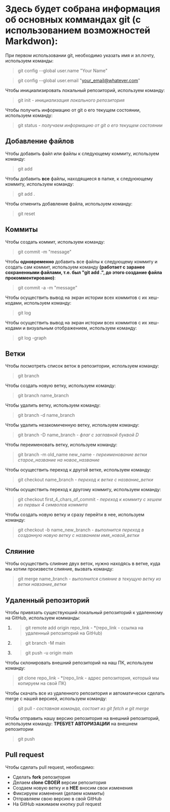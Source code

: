 # Здесь будет собрана информация об основных коммандах git (с использованием возможностей Markdwon):

При первом использовании git, необходимо указать имя и эл.почту, используем команды:

> git config --global user.name "Your Name"

> git config --global user.email "your_email@whatever.com"

Чтобы инициализировать локальный репозиторий, используем команду:

> git init - *инициализация локального репозитория*

Чтобы получить информацию от git о его текущем состоянии, используем команду:

> git status - *получаем информацию от git о его текущем состоянии*

## Добавление файлов

Чтобы добавить файл или файлы к следующему коммиту, используем команду:

> git add

Чтобы добавить **все** файлы, находящиеся в папке, к следуюющему коммиту, используем команду:

> git add .

Чтобы отменить добавление файла, используем команду:

> git reset

## Коммиты

Чтобы создать коммит, используем команду:

> git commit -m "message"

Чтобы __одновременно__ добавить все файлы к следующему коммиту и создать сам коммит, используем команду **(работает с заранее сохраненными файлами, т.е. был "git add .", до этого создание файла прокомментировано)**:

> git commit -a -m "message"

Чтобы осуществить вывод на экран истории всех коммитов с их хеш-кодами, используем команду:

> git log

Чтобы осуществить вывод на экран истории всех коммитов с их хеш-кодами и визуальным отображением, используем команду:

> git log -graph

## Ветки

Чтобы посмотреть список веток в репозитории, используем команду:

> git branch 

Чтобы создать новую ветку, используем команду:

> git branch name_branch

Чтобы удалить ветку, используем команду:

> git branch -d name_branch

Чтобы удалить незакомиченную ветку, используем команду:

> git branch -D name_branch - *флаг с заглавной буквой D*

Чтобы переименовать ветку, используем команду:

> git branch -m old_name new_name - *переименование ветки старое_название на новое_название*

Чтобы осуществить переход к другой ветке, используем команду:

> git checkout name_branch - *переход к ветке с название_ветки*

Чтобы осуществить переход к другому коммиту, используем команду:

> git checkout first_4_chars_of_commit - *переход к коммиту с хешем из первых 4 символов коммита*

Чтобы создать новую ветку и сразу перейти в нее, используем команду:

> git checkout -b name_new_branch - *выполнится переход в созданную новую ветку с названием имя_новой_ветки*

## Сляиние

Чтобы осуществить слияние двух веток, нужно находясь в ветке, куда мы хотим произвести слияние, вызвать команду:

> git merge name_branch - *выполнится слияние в текущую ветку из ветки навзание_ветки*

## Удаленный репозиторий

Чтобы привязать существуюший локальный репозиторий к удаленному на GitHub, используем комманды:

1. > git remote add origin repo_link - *(repo_link - ссылка на удаленный репозиторий на GitHub)

2. > git branch -M main 

3. > git push -u origin main

Чтобы склонировать внешний репозиторий на наш ПК, используем команду: 

> git clone repo_link - *(repo_link - адрес репозитория, который мы копируем на свой ПК)

Чтобы скачать все из удаленного репозитория и автоматически сделать merge с нашей версией, используем команду:

> git pull - *составная команда, состоит из git fetch и git merge*

Чтобы отправить нашу версию репозитория на внешний репозиторий, используем команду:
**ТРЕБУЕТ АВТОРИЗАЦИИ** на внешнем репозитории

> git push 

## Pull request

Чтобы сделать pull request, необходимо:

* Сделать __fork__ репозитория
* Делаем __clone СВОЕЙ__ версии репозитория 
* Создаем новую ветку и в **НЕЕ** вносим свои изменения
* Фиксируем изменения (делаем коммиты)
* Отправляем свою версию в свой GitHub
* На GitHub нажимаем кнопку pull request